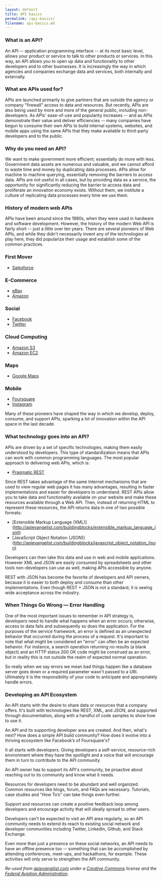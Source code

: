 ```yaml
---
layout: default
title: API basics
permalink: /api-basics/
filename: api-basics.md
---
```


### What is an API?

An API -- application programming interface -- at its most basic level, allows your product or service to talk to other products or services. In this way, an API allows you to open up data and functionality to other developers and to other businesses. It is increasingly the way in which agencies and companies exchange data and services, both internally and externally.

### What are APIs used for?

APIs are launched primarily to give partners that are outside the agency or company "firewall" access to data and resources. But recently, APIs are also being used by more and more of the general public, including non-developers. As APIs' ease-of-use and popularity increases -- and as APIs demonstrate their value and deliver efficiencies -- many companies have begun to consume their own APIs to build internal systems, websites, and mobile apps using the same APIs that they make available to third-party developers and to the public.

### Why do you need an API?

We want to make government more efficient; essentially do more with less.  Government data assets are numerous and valuable, and we cannot afford to waste time and money by duplicating data processes.  APIs allow for machine to machine querying, essentially removing the barriers to access data.  APIs are not useful in all cases, but by providing data as a service, the opportunity for significantly reducing the barrier to access data and proliferate an innovation economy exists.  Without them, we institute a culture of replicating data processes every time we use them.

### History of modern web APIs

APIs have been around since the 1980s, when they were used in hardware and software development.  However, the history of the modern Web API is fairly short -- just a little over ten years.  There are several pioneers of Web APIs, and while they didn't necessarily invent any of the technologies at play here, they did popularize their usage and establish some of the common practices.


### First Mover

*	[Salesforce](http://www.apievangelist.com/2011/01/28/history-of-apis-salesforce-com/)

### E-Commerce

*	[eBay](http://www.apievangelist.com/2011/01/26/history-of-apis-ebay/)
*	[Amazon](http://www.apievangelist.com/2011/01/28/history-of-apis-amazon-e-commerce/)

### Social

*	[Facebook](http://www.apievangelist.com/2011/01/28/history-of-apis-facebook-development-platform/)
*	[Twitter](http://www.apievangelist.com/2011/01/26/history-of-apis-twitter/)

### Cloud Computing

*	[Amazon S3](http://www.apievangelist.com/2011/03/12/history-of-apis-amazon-s3/)
*	[Amazon EC2](http://www.apievangelist.com/2011/03/12/history-of-apis-amazon-ec2/)

### Maps

*	[Google Maps](http://www.apievangelist.com/2011/01/30/history-of-apis-google-maps-api/)

### Mobile

*	[Foursquare](http://www.apievangelist.com/2011/03/11/history-of-apis-foursquare-api/)
*	[Instagram](http://www.apievangelist.com/2011/03/11/history-of-apis-instagram-api/)

Many of these pioneers have shaped the way in which we develop, deploy, consume, and support APIs, sparking a lot of innovation within the API space in the last decade.  

### What technology goes into an API?

APIs are driven by a set of specific technologies, making them easily understood by developers.  This type of standardization means that APIs can work with common programming languages. The most popular approach to delivering web APIs, which is:

*	[Pragmatic REST](http://apievangelist.com/buildingblocks/pragmatic_rest.php)

Since REST takes advantage of the same Internet mechanisms that are used to view regular web pages it has many advantages, resulting in faster implementations and easier for developers to understand.  REST APIs allow you to take data and functionality available on your website and make these resources available through a Web API.  Then, instead of returning HTML to represent these resources, the API returns data in one of two possible formats:

*	[Extensible Markup Language (XML)](http://apievangelist.com/buildingblocks/extensible_markup_language_(xml)
*	[JavaScript Object Notation (JSON)](http://apievangelist.com/buildingblocks/javascript_object_notation_(json)

Developers can then take this data and use in web and mobile applications.  However XML and JSON are easily consumed by spreadsheets and other tools non-developers can use as well, making APIs accessible by anyone.  


REST with JSON has become the favorite of developers and API owners, because it is easier to both deploy and consume than other implementations. Even though REST + JSON is not a standard, it is seeing wide acceptance across the industry.

### When Things Go Wrong — Error Handling

One of the most important issues to remember in API strategy is, developers need to handle what happens when an error occurs; otherwise, access to data fails and subsequently so does the application.  For the purposes of the service framework, an error is defined as an unexpected behavior that occurred during the process of a request. It's important to note that what might be considered an "error" can often be an expected behavior. 
For instance, a search operation returning no results (a blank object) and an HTTP status 200 OK code might be construed as an error, but in reality this is not outside the realm of expected normal operation.

So really when we say errors we mean bad things happen like a database server goes down or a required parameter wasn't passed to a URI. Ultimately it is the responsibility of your code to anticipate and appropriately handle errors. 

### Developing an API Ecosystem
 
An API starts with the desire to share data or resources that a company offers.  It's built with technologies like REST, XML, and JSON, and supported through documentation, along with a handful of code samples to show how to use it.

An API and its supporting developer area are created.  And then, what's next?  How does a simple API build community?  How does it evolve into a thriving ecosystem like Facebook’s of Foursquare's?

It all starts with developers.  Giving developers a self-service, resource-rich environment where they have the spotlight and a voice that will encourage them in turn to contribute to the API community.

An API owner has to support its API's community, be proactive about reaching out to its community and know what it needs.  

Resources for developers need to be abundant and well organized.  Common resources like blogs, forum, and FAQs are necessary.   Tutorials, case studies and "How To’s" can take things even further.  

Support and resources can create a positive feedback loop among developers and encourage activity that will ideally spread to other users.

Developers can’t be expected to visit an API area regularly, so an API community needs to extend its reach to existing social network and developer communities including Twitter, LinkedIn, Github, and Stack Exchange.

Even more than just a presence on these social networks, an API needs to have an offline presence too -- something that can be accomplished by attending conferences, meet-ups, and hackathons, for example.   These activities will only serve to strengthen the API community.

*Re-used from [apievangilist.com](http://www.apievangelist.com) under a [Creative Commons](http://creativecommons.org/licenses/by-sa/3.0/) license and the [Federal Aviation Administration](http://services.faa.gov/).*
